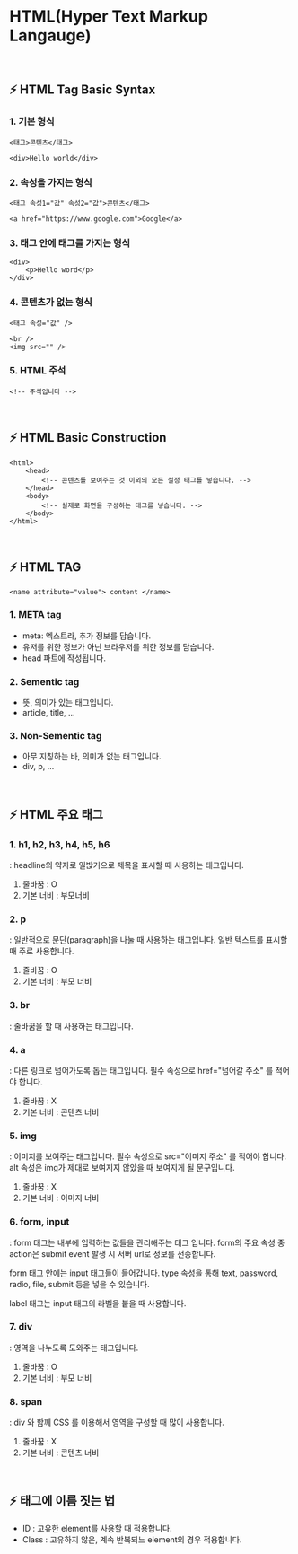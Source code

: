 # HTML(Hyper Text Markup Langauge)

<br>

## ⚡ HTML Tag Basic Syntax

### 1. 기본 형식

```
<태그>콘텐츠</태그>
```

```
<div>Hello world</div>
```

### 2. 속성을 가지는 형식

```
<태그 속성1="값" 속성2="값">콘텐츠</태그>
```

```
<a href="https://www.google.com">Google</a>
```

### 3. 태그 안에 태그를 가지는 형식

```
<div>
    <p>Hello word</p>
</div>
```

### 4. 콘텐츠가 없는 형식

```
<태그 속성="값" />
```

```
<br />
<img src="" />
```

### 5. HTML 주석

```
<!-- 주석입니다 -->
```

<br>

## ⚡ HTML Basic Construction

```
<html>
    <head>
        <!-- 콘텐츠를 보여주는 것 이외의 모든 설정 태그를 넣습니다. -->
    </head>
    <body>
        <!-- 실제로 화면을 구성하는 태그를 넣습니다. -->
    </body>
</html>
```

<br>

## ⚡ HTML TAG

```
<name attribute="value"> content </name>
```

### 1. META tag

- meta: 엑스트라, 추가 정보를 담습니다.
- 유저를 위한 정보가 아닌 브라우저를 위한 정보를 담습니다.
- head 파트에 작성됩니다.

### 2. Sementic tag

- 뜻, 의미가 있는 태그입니다.
- article, title, ...

### 3. Non-Sementic tag

- 아무 지칭하는 바, 의미가 없는 태그입니다.
- div, p, ...

<br>

## ⚡ HTML 주요 태그

### 1. h1, h2, h3, h4, h5, h6

: headline의 약자로 일밙거으로 제목을 표시할 때 사용하는 태그입니다.

1. 줄바꿈 : O
2. 기본 너비 : 부모너비

### 2. p

: 일반적으로 문단(paragraph)을 나눌 때 사용하는 태그입니다. 일반 텍스트를 표시할 때 주로 사용합니다.

1. 줄바꿈 : O
2. 기본 너비 : 부모 너비

### 3. br

: 줄바꿈을 할 때 사용하는 태그입니다.

### 4. a

: 다른 링크로 넘어가도록 돕는 태그입니다. 필수 속성으로 href="넘어갈 주소" 를 적어야 합니다.

1. 줄바꿈 : X
2. 기본 너비 : 콘텐츠 너비

### 5. img

: 이미지를 보여주는 태그입니다. 필수 속성으로 src="이미지 주소" 를 적어야 합니다. alt 속성은 img가 제대로 보여지지 않았을 때 보여지게 될 문구입니다.

1. 줄바꿈 : X
2. 기본 너비 : 이미지 너비

### 6. form, input

: form 태그는 내부에 입력하는 값들을 관리해주는 태그 입니다. form의 주요 속성 중 action은 submit event 발생 시 서버 url로 정보를 전송합니다.

form 태그 안에는 input 태그들이 들어갑니다. type 속성을 통해 text, password, radio, file, submit 등을 넣을 수 있습니다.

label 태그는 input 태그의 라벨을 붙을 때 사용합니다.

### 7. div

: 영역을 나누도록 도와주는 태그입니다.

1. 줄바꿈 : O
2. 기본 너비 : 부모 너비

### 8. span

: div 와 함께 CSS 를 이용해서 영역을 구성할 때 많이 사용합니다.

1. 줄바꿈 : X
2. 기본 너비 : 콘텐츠 너비

<br>

## ⚡ 태그에 이름 짓는 법

- ID : 고유한 element를 사용할 때 적용합니다.
- Class : 고유하지 않은, 계속 반복되느 element의 경우 적용합니다.
